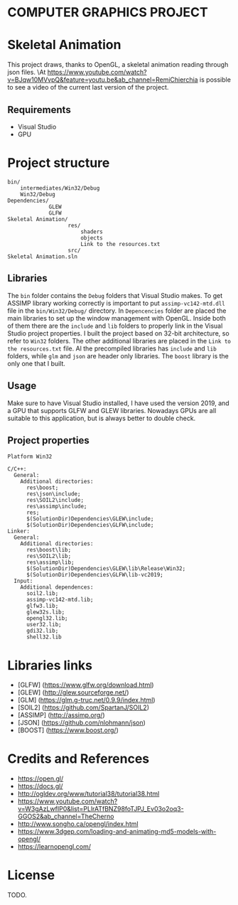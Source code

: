 # COMPUTER GRAPHICS PROJECT
# Skeletal Animation

This project draws, thanks to OpenGL, a skeletal animation reading through json files.
\\At https://www.youtube.com/watch?v=BJqw10MVvpQ&feature=youtu.be&ab_channel=RemiChierchia is possible to see a video of the current last version of the project.

## Requirements
 - Visual Studio
 - GPU
 
# Project structure
```
bin/
    intermediates/Win32/Debug
    Win32/Debug
Dependencies/
             GLEW
             GLFW
Skeletal Animation/
                   res/
                       shaders
                       objects
                       Link to the resources.txt
                   src/
Skeletal Animation.sln
```

## Libraries
The `bin` folder contains the `Debug` folders that Visual Studio makes. To get ASSIMP library working correctly is important to put `assimp-vc142-mtd.dll` file in the `bin/Win32/Debug/` directory.
In `Depencencies` folder are placed the main libraries to set up the window management with OpenGL. Inside both of them there are the `include` and `lib` folders to properly link in the Visual Studio project properties. I built the project based on 32-bit architecture, so refer to `Win32` folders.
The other additional libraries are placed in the `Link to the resources.txt` file. Al the precompiled libraries has `include` and `lib` folders, while `glm` and `json` are header only libraries.
The `boost` library is the only one that I built.

## Usage
Make sure to have Visual Studio installed, I have used the version 2019, and a GPU that supports GLFW and GLEW libraries. Nowadays GPUs are all suitable to this application, but is always better to double check.

## Project properties
```
Platform Win32 

C/C++:
  General:
    Additional directories:
      res\boost;
      res\json\include;
      res\SOIL2\include;
      res\assimp\include;
      res;
      $(SolutionDir)Dependencies\GLEW\include;
      $(SolutionDir)Dependencies\GLFW\include;
Linker:
  General:
    Additional directories:
      res\boost\lib;
      res\SOIL2\lib;
      res\assimp\lib;
      $(SolutionDir)Dependencies\GLEW\lib\Release\Win32;
      $(SolutionDir)Dependencies\GLFW\lib-vc2019;
  Input:
    Additional dependences:
      soil2.lib;
      assimp-vc142-mtd.lib;
      glfw3.lib;
      glew32s.lib;
      opengl32.lib;
      user32.lib;
      gdi32.lib;
      shell32.lib
```

# Libraries links
 - [GLFW]   (https://www.glfw.org/download.html)
 - [GLEW]   (http://glew.sourceforge.net/)
 - [GLM]    (https://glm.g-truc.net/0.9.9/index.html)
 - [SOIL2]  (https://github.com/SpartanJ/SOIL2)
 - [ASSIMP] (http://assimp.org/)
 - [JSON]   (https://github.com/nlohmann/json)
 - [BOOST]  (https://www.boost.org/)

# Credits and References
- https://open.gl/
- https://docs.gl/
- http://ogldev.org/www/tutorial38/tutorial38.html
- https://www.youtube.com/watch?v=W3gAzLwfIP0&list=PLlrATfBNZ98foTJPJ_Ev03o2oq3-GGOS2&ab_channel=TheCherno
- http://www.songho.ca/opengl/index.html
- https://www.3dgep.com/loading-and-animating-md5-models-with-opengl/
- https://learnopengl.com/

# License
TODO.

